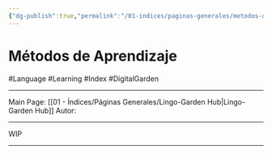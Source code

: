 ```yaml
---
{"dg-publish":true,"permalink":"/01-indices/paginas-generales/metodos-de-aprendizaje/"}
---
```


# Métodos de Aprendizaje
#Language #Learning #Index #DigitalGarden 
___
Main Page: [[01 - Índices/Páginas Generales/Lingo-Garden Hub\|Lingo-Garden Hub]]
Autor: 
___

WIP





___
